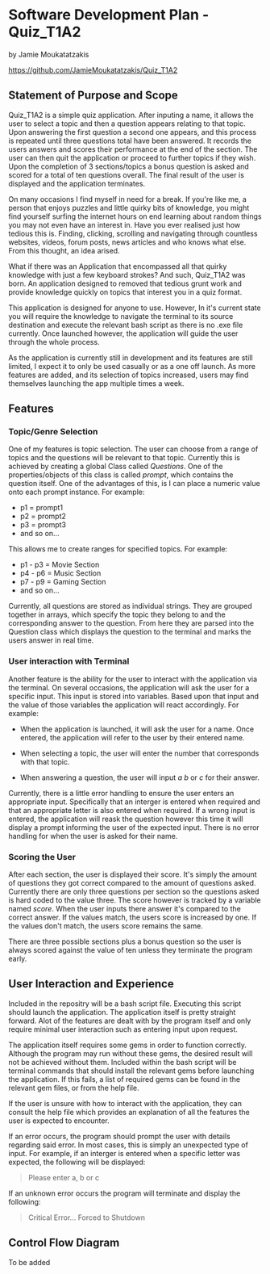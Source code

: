 # Software Development Plan - Quiz_T1A2 

by Jamie Moukatatzakis

https://github.com/JamieMoukatatzakis/Quiz_T1A2

## Statement of Purpose and Scope

Quiz_T1A2 is a simple quiz application. After inputing a name, it allows the user to select a topic and then a question appears relating to that topic. Upon answering the first question a second one appears, and this process is repeated until three questions total have been answered. It records the users answers and scores their performance at the end of the section. The user can then quit the application or proceed to further topics if they wish. Upon the completion of 3 sections/topics a bonus question is asked and scored for a total of ten questions overall. The final result of the user is displayed and the application terminates.

On many occasions I find myself in need for a break. If you're like me, a person that enjoys puzzles and little quirky bits of knowledge, you might find yourself surfing the internet hours on end learning about random things you may not even have an interest in. Have you ever realised just how tedious this is. Finding, clicking, scrolling and navigating through countless websites, videos, forum posts, news articles and who knows what else. From this thought, an idea arised.

What if there was an Application that encompassed all that quirky knowledge with just a few keyboard strokes? And such, Quiz_T1A2 was born. An application designed to removed that tedious grunt work and provide knowledge quickly on topics that interest you in a quiz format.

This application is designed for anyone to use. However, In it's current state you will require the knowledge to navigate the terminal to its source destination and execute the relevant bash script as there is no .exe file currently. Once launched however, the application will guide the user through the whole process.

As the application is currently still in development and its features are still limited, I expect it to only be used casually or as a one off launch. As more features are added, and its selection of topics increased, users may find themselves launching the app multiple times a week.


## Features

### Topic/Genre Selection

One of my features is topic selection. The user can choose from a range of topics and the questions will be relevant to that topic. Currently this is achieved by creating a global Class called *Questions*. One of the properties/objects of this class is called *prompt*, which contains the question itself. One of the advantages of this, is I can place a numeric value onto each prompt instance. For example:

* p1 = prompt1
* p2 = prompt2
* p3 = prompt3
* and so on...

This allows me to create ranges for specified topics. For example:

* p1 - p3 = Movie Section
* p4 - p6 = Music Section
* p7 - p9 = Gaming Section
* and so on...

Currently, all questions are stored as individual strings. They are grouped together in arrays, which specify the topic they belong to and the corresponding answer to the question. From here they are parsed into the Question class which displays the question to the terminal and marks the users answer in real time.

### User interaction with Terminal

Another feature is the ability for the user to interact with the application via the terminal. On several occasions, the application will ask the user for a specific input. This input is stored into variables. Based upon that input and the value of those variables the application will react accordingly. For example:

* When the application is launched, it will ask the user for a name. Once entered, the application will refer to the user by their entered name.

* When selecting a topic, the user will enter the number that corresponds with that topic.

* When answering a question, the user will input *a* *b* or *c* for their answer.

Currently, there is a little error handling to ensure the user enters an appropriate input. Specifically that an interger is entered when required and that an appropriate letter is also entered when required. If a wrong input is entered, the application will reask the question however this time it will display a prompt informing the user of the expected input. There is no error handling for when the user is asked for their name. 

### Scoring the User

After each section, the user is displayed their score. It's simply the amount of questions they got correct compared to the amount of questions asked. Currently there are only three questions per section so the questions asked is hard coded to the value three. The score however is tracked by a variable named *score*. When the user inputs there answer it's compared to the correct answer. If the values match, the users score is increased by one. If the values don't match, the users score remains the same.

There are three possible sections plus a bonus question so the user is always scored against the value of ten unless they terminate the program early.

## User Interaction and Experience

Included in the repositry will be a bash script file. Executing this script should launch the application. The application itself is pretty straight forward. Alot of the features are dealt with by the program itself and only require minimal user interaction such as entering input upon request. 

The application itself requires some gems in order to function correctly. Although the program may run without these gems, the desired result will not be achieved without them. Included within the bash script will be terminal commands that should install the relevant gems before launching the application. If this fails, a list of required gems can be found in the relevant gem files, or from the help file. 

If the user is unsure with how to interact with the application, they can consult the help file which provides an explanation of all the features the user is expected to encounter.

If an error occurs, the program should prompt the user with details regarding said error. In most cases, this is simply an unexpected type of input. For example, if an interger is entered when a specific letter was expected, the following will be displayed:
> Please enter a, b or c

If an unknown error occurs the program will terminate and display the following:

> Critical Error... Forced to Shutdown

## Control Flow Diagram

To be added


